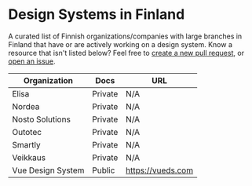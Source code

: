 # Design Systems in Finland

A curated list of Finnish organizations/companies with large branches in Finland that have or are actively working on a design system. Know a resource that isn't listed below? Feel free to [create a new pull request](https://github.com/viljamis/design-systems-in-finland/compare), or [open an issue](https://github.com/viljamis/design-systems-in-finland/issues/new).


| Organization | Docs | URL |
| --- | --- | --- |
| Elisa | Private | N/A |
| Nordea | Private | N/A |
| Nosto Solutions | Private | N/A |
| Outotec | Private | N/A |
| Smartly | Private | N/A |
| Veikkaus | Private | N/A |
| Vue Design System | Public | https://vueds.com |
